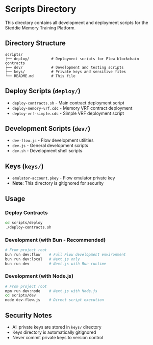 # Scripts Directory

This directory contains all development and deployment scripts for the Steddie Memory Training Platform.

## Directory Structure

```
scripts/
├── deploy/          # Deployment scripts for Flow blockchain contracts
├── dev/             # Development and testing scripts
├── keys/            # Private keys and sensitive files
└── README.md        # This file
```

## Deploy Scripts (`deploy/`)

- `deploy-contracts.sh` - Main contract deployment script
- `deploy-memory-vrf.cdc` - Memory VRF contract deployment
- `deploy-vrf-simple.cdc` - Simple VRF deployment script

## Development Scripts (`dev/`)

- `dev-flow.js` - Flow development utilities
- `dev.js` - General development scripts
- `dev.sh` - Development shell scripts

## Keys (`keys/`)

- `emulator-account.pkey` - Flow emulator private key
- **Note**: This directory is gitignored for security

## Usage

### Deploy Contracts

```bash
cd scripts/deploy
./deploy-contracts.sh
```

### Development (with Bun - Recommended)

```bash
# From project root
bun run dev:flow    # Full Flow development environment
bun run dev:local   # Next.js only
bun run dev         # Next.js with Bun runtime
```

### Development (with Node.js)

```bash
# From project root
npm run dev:node    # Next.js with Node.js
cd scripts/dev
node dev-flow.js    # Direct script execution
```

## Security Notes

- All private keys are stored in `keys/` directory
- Keys directory is automatically gitignored
- Never commit private keys to version control

